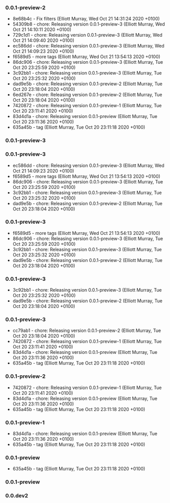 ### 0.0.1-preview-2
  * 8e68b4c - Fix filters (Elliott Murray, Wed Oct 21 14:31:24 2020 +0100)
  * 54309b8 - chore: Releasing version 0.0.1-preview-3 (Elliott Murray, Wed Oct 21 14:10:11 2020 +0100)
  * 729c1d1 - chore: Releasing version 0.0.1-preview-3 (Elliott Murray, Wed Oct 21 14:09:40 2020 +0100)
  * ec586dd - chore: Releasing version 0.0.1-preview-3 (Elliott Murray, Wed Oct 21 14:09:23 2020 +0100)
  * f6589d5 - more tags (Elliott Murray, Wed Oct 21 13:54:13 2020 +0100)
  * 86dc906 - chore: Releasing version 0.0.1-preview-3 (Elliott Murray, Tue Oct 20 23:25:59 2020 +0100)
  * 3c92bb1 - chore: Releasing version 0.0.1-preview-3 (Elliott Murray, Tue Oct 20 23:25:32 2020 +0100)
  * dad9e5b - chore: Releasing version 0.0.1-preview-2 (Elliott Murray, Tue Oct 20 23:18:04 2020 +0100)
  * 6ed267e - chore: Releasing version 0.0.1-preview-2 (Elliott Murray, Tue Oct 20 23:18:04 2020 +0100)
  * 7420872 - chore: Releasing version 0.0.1-preview-1 (Elliott Murray, Tue Oct 20 23:11:41 2020 +0100)
  * 83d4d1a - chore: Releasing version 0.0.1-preview (Elliott Murray, Tue Oct 20 23:11:36 2020 +0100)
  * 635a45b - tag (Elliott Murray, Tue Oct 20 23:11:18 2020 +0100)
### 0.0.1-preview-3

### 0.0.1-preview-3
  * ec586dd - chore: Releasing version 0.0.1-preview-3 (Elliott Murray, Wed Oct 21 14:09:23 2020 +0100)
  * f6589d5 - more tags (Elliott Murray, Wed Oct 21 13:54:13 2020 +0100)
  * 86dc906 - chore: Releasing version 0.0.1-preview-3 (Elliott Murray, Tue Oct 20 23:25:59 2020 +0100)
  * 3c92bb1 - chore: Releasing version 0.0.1-preview-3 (Elliott Murray, Tue Oct 20 23:25:32 2020 +0100)
  * dad9e5b - chore: Releasing version 0.0.1-preview-2 (Elliott Murray, Tue Oct 20 23:18:04 2020 +0100)
### 0.0.1-preview-3
  * f6589d5 - more tags (Elliott Murray, Wed Oct 21 13:54:13 2020 +0100)
  * 86dc906 - chore: Releasing version 0.0.1-preview-3 (Elliott Murray, Tue Oct 20 23:25:59 2020 +0100)
  * 3c92bb1 - chore: Releasing version 0.0.1-preview-3 (Elliott Murray, Tue Oct 20 23:25:32 2020 +0100)
  * dad9e5b - chore: Releasing version 0.0.1-preview-2 (Elliott Murray, Tue Oct 20 23:18:04 2020 +0100)
### 0.0.1-preview-3
  * 3c92bb1 - chore: Releasing version 0.0.1-preview-3 (Elliott Murray, Tue Oct 20 23:25:32 2020 +0100)
  * dad9e5b - chore: Releasing version 0.0.1-preview-2 (Elliott Murray, Tue Oct 20 23:18:04 2020 +0100)
### 0.0.1-preview-3
  * cc79ab1 - chore: Releasing version 0.0.1-preview-2 (Elliott Murray, Tue Oct 20 23:18:04 2020 +0100)
  * 7420872 - chore: Releasing version 0.0.1-preview-1 (Elliott Murray, Tue Oct 20 23:11:41 2020 +0100)
  * 83d4d1a - chore: Releasing version 0.0.1-preview (Elliott Murray, Tue Oct 20 23:11:36 2020 +0100)
  * 635a45b - tag (Elliott Murray, Tue Oct 20 23:11:18 2020 +0100)
### 0.0.1-preview-2
  * 7420872 - chore: Releasing version 0.0.1-preview-1 (Elliott Murray, Tue Oct 20 23:11:41 2020 +0100)
  * 83d4d1a - chore: Releasing version 0.0.1-preview (Elliott Murray, Tue Oct 20 23:11:36 2020 +0100)
  * 635a45b - tag (Elliott Murray, Tue Oct 20 23:11:18 2020 +0100)
### 0.0.1-preview-1
  * 83d4d1a - chore: Releasing version 0.0.1-preview (Elliott Murray, Tue Oct 20 23:11:36 2020 +0100)
  * 635a45b - tag (Elliott Murray, Tue Oct 20 23:11:18 2020 +0100)
### 0.0.1-preview
  * 635a45b - tag (Elliott Murray, Tue Oct 20 23:11:18 2020 +0100)
### 0.0.1-preview

### 0.0.dev2
